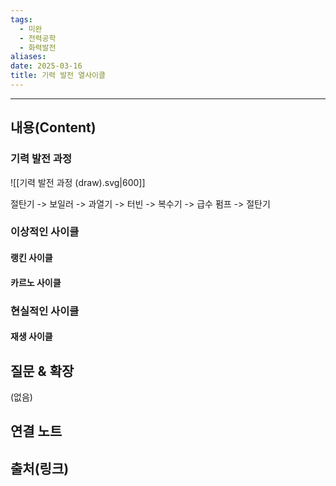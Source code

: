 ```yaml
---
tags:
  - 미완
  - 전력공학
  - 화력발전
aliases: 
date: 2025-03-16
title: 기력 발전 열사이클
---
```


---

## 내용(Content)

### 기력 발전 과정

![[기력 발전 과정 (draw).svg|600]]

절탄기 -> 보일러 -> 과열기 -> 터빈 -> 복수기 -> 급수 펌프 -> 절탄기

### 이상적인 사이클

#### 랭킨 사이클


#### 카르노 사이클


### 현실적인 사이클

#### 재생 사이클

#### 

## 질문 & 확장

(없음)

## 연결 노트

## 출처(링크)





